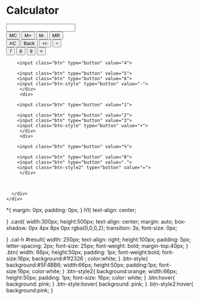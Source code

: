 <!DOCTYPE html>
<html lang="en">
<head>
  <meta charset="UTF-8">
  <meta name="viewport" content="width=device-width, initial-scale=1.0">
  <link rel="stylesheet" href="css/index.css"/>
  <title>overflow and tooltip</title>
</head>
<body>
	  <h1>Calculator </h1>
	  <div class="card">
	   <div class="cal-h">
	  <input id="result" type="text"maxlength="8">
	  </div>
	  <div class="Cal-c">
	    <div>
	    <input class="btn" type="button" value="MC">
	    <input class="btn" type="button" value="M+">
	    <input class="btn" type="button" value="M-">
	    <input class="btn-style" type="button" value="MR">
	     </div>
	    <div>
	    <input class="btn" type="button" value="AC">
	    <input class="btn" type="button" value="Back">
	    <input class="btn" type="button" value="+/-">
	    <input class="btn-style" type="button" value="÷">
	     </div>
	     <div>
	    <input class="btn" type="button" value="7">
	    <input class="btn" type="button" value="8">
	    <input class="btn" type="button" value="9">
	    <input class="btn-style" type="button" value="×">
	     </div>
	     <div>

	    <input class="btn" type="button" value="4">

	    <input class="btn" type="button" value="5">
	    <input class="btn" type="button" value="6">
	    <input class="btn-style" type="button" value="-">
	     </div>
	     <div>

	    <input class="btn" type="button" value="1">

	    <input class="btn" type="button" value="2">
	    <input class="btn" type="button" value="3">
	    <input class="btn-style" type="button" value="+">
	     </div>
	     <div>

	    <input class="btn" type="button" value="%">

	    <input class="btn" type="button" value="0">
	    <input class="btn" type="button" value=".">
	    <input class="btn-style2" type="button" value="=">
	     </div>
	     
	    
	    
	  </div>
	</div>
</body>
</html>
*{
  margin: 0px;
  padding: 0px;
}
h1{
  text-align: center;
  
}
.card{
  width:300px;
  height:500px;
  text-align: center;
  margin: auto;
  box-shadow: 0px 4px 8px 0px rgba(0,0,0,2);
  transition: 3s;
  font-size: 0px;
 
}
.cal-h #result{
 width: 250px;
 text-align: right;
 height:100px;
 padding: 5px;
 letter-spacing: 2px;
 font-size: 25px;
font-weight: bold;
margin-top:40px;
}
.btn{
  width: 66px;
  height:50px;
  padding: 1px;
  font-weight:bold;
  font-size:16px;
  background:#1f2326 ;
  color:white;
}
.btn-style{
 background:#5F4BB6;
  width:66px;
  height:50px;
  padding:1px;
  font-size:16px;
  color:white;
}
.btn-style2{
  background:orange;
  width:66px;
  height:50px;
  padding: 1px;
  font-size: 16px;
  color: white;
}
.btn:hover{
  background: pink;
}
.btn-style:hover{
  background: pink;
}
.btn-style2:hover{
  background:pink;
}
